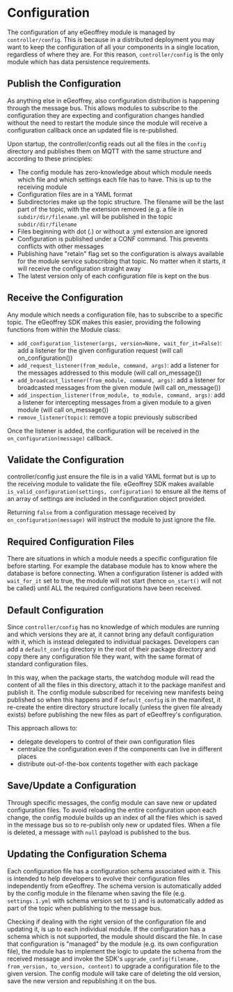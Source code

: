 # Configuration

The configuration of any eGeoffrey module is managed by `controller/config`. This is because in a distributed deployment you may want to keep the configuration of all your components in a single location, regardless of where they are. For this reason, `controller/config` is the only module which has data persistence requirements. 

## Publish the Configuration

As anything else in eGeoffrey, also configuration distribution is happening through the message bus. This allows modules to subscribe to the configuration they are expecting and configuration changes handled without the need to restart the module since the module will receive a configuration callback once an updated file is re-published.

Upon startup, the controller/config reads out all the files in the `config` directory and publishes them on MQTT with the same structure and according to these principles:

* The config module has zero-knowledge about which module needs which file and which settings each file has to have. This is up to the receiving module
* Configuration files are in a YAML format
* Subdirectories make up the topic structure. The filename will be the last part of the topic, with the extension removed (e.g. a file in `subdir/dir/filename.yml` will be published in the topic `subdir/dir/filename`
* Files beginning with dot (.) or without a .yml extension are ignored
* Configuration is published under a CONF command. This prevents conflicts with other messages
* Publishing have "retain" flag set so the configuration is always available for the module service subscribing that topic. No matter when it starts, it will receive the configuration straight away
* The latest version only of each configuration file is kept on the bus

## Receive the Configuration

Any module which needs a configuration file, has to subscribe to a specific topic. The eGeoffrey SDK makes this easier, providing the following functions from within the Module class:
- `add_configuration_listener(args, version=None, wait_for_it=False)`: add a listener for the given configuration request (will call on_configuration())
- `add_request_listener(from_module, command, args)`: add a listener for the messages addressed to this module (will call on_message())
- `add_broadcast_listener(from_module, command, args)`: add a listener for broadcasted messages from the given module (will call on_message())
- `add_inspection_listener(from_module, to_module, command, args)`: add a listener for intercepting messages from a given module to a given module (will call on_message())
- `remove_listener(topic)`: remove a topic previously subscribed

Once the listener is added, the configuration will be received in the `on_configuration(message)` callback.

## Validate the Configuration

controller/config just ensure the file is in a valid YAML format but is up to the receiving module to validate the file. eGeoffrey SDK makes available `is_valid_configuration(settings, configuration)` to ensure all the items of an array of settings are included in the configuration object provided. 

Returning `false` from a configuration message received by `on_configuration(message)` will instruct the module to just ignore the file.


## Required Configuration Files

There are situations in which a module needs a specific configuration file before starting. For example the database module has to know where the database is before connecting. When a configuration listener is added with `wait_for_it` set to true, the module will not start (hence `on_start()` will not be called) until ALL the required configurations have been received.

## Default Configuration

Since `controller/config` has no knowledge of which modules are running and which versions they are at, it cannot bring any default configuration with it, which is instead delegated to individual packages. Developers can add a `default_config` directory in the root of their package directory and copy there any configuration file they want, with the same format of standard configuration files. 

In this way, when the package starts, the watchdog module will read the content of all the files in this directory, attach it to the package manifest and publish it. The config module subscribed for receiving new manifests being published so when this happens and if `default_config` is in the manifest, it re-create the entire directory structure locally (unless the given file already exists) before publishing the new files as part of eGeoffrey's configuration. 

This approach allows to:

* delegate developers to control of their own configuration files
* centralize the configuration even if the components can live in different places
* distribute out-of-the-box contents together with each package


## Save/Update a Configuration

Through specific messages, the config module can save new or updated configuration files. To avoid reloading the entire configuration upon each change, the config module builds up an index of all the files which is saved in the message bus so to re-publish only new or updated files. When a file is deleted, a message with `null` payload is published to the bus.

## Updating the Configuration Schema

Each configuration file has a configuration schema associated with it. This is intended to help developers to evolve their configuration files independently from eGeoffrey. The schema version is automatically added by the config module in the filename when saving the file (e.g. `settings.1.yml` with schema version set to `1`) and is automatically added as part of the topic when publishing to the message bus.

Checking if dealing with the right version of the configuration file and updating it, is up to each individual module. If the configuration has a schema which is not supported, the module should discard the file. In case that configuration is "managed" by the module (e.g. its own configuration file), the module has to implement the logic to update the schema from the received message and invoke the SDK's `upgrade_config(filename, from_version, to_version, content)` to upgrade a configuration file to the given version. The config module will take care of deleting the old version, save the new version and republishing it on the bus.
